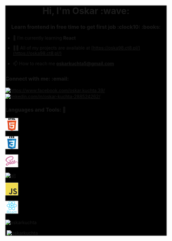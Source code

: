 <div style="background-color: black">
<h1 align="center">Hi, I'm Oskar :wave:</h1>
<h3 align="center">Learn frontend in free time to get first job :clock10: :books:</h3>

- 🌱 I’m currently learning **React**

- 👨‍💻 All of my projects are available at [https://oska98.ct8.pl/](https://oska98.ct8.pl/)

- 📫 How to reach me **oskarkuchta5@gmail.com**

<h3 align="left">Connect with me: :email:</h3>
<p align="left">
<a href="https://fb.com/https://www.facebook.com/oskar.kuchta.39/" target="blank"><img align="center" src="https://raw.githubusercontent.com/rahuldkjain/github-profile-readme-generator/master/src/images/icons/Social/facebook.svg" alt="https://www.facebook.com/oskar.kuchta.39/" height="30" width="40" /></a>
<a href="https://linkedin.com/in/linkedin.com/in/oskar-kuchta-288524262/" target="blank"><img align="center" src="https://raw.githubusercontent.com/rahuldkjain/github-profile-readme-generator/master/src/images/icons/Social/linked-in-alt.svg" alt="linkedin.com/in/oskar-kuchta-288524262/" height="30" width="40" /></a>
</p>

<h3 align="left">Languages and Tools: 🧰</h3>
<p align="left">
<a href="https://www.w3.org/html/" target="_blank" rel="noreferrer"> <img src="https://raw.githubusercontent.com/devicons/devicon/master/icons/html5/html5-original-wordmark.svg" alt="html5" width="40" height="40"/> </a> </p>
<p align="left">
<a href="https://www.w3schools.com/css/" target="_blank" rel="noreferrer"> <img src="https://raw.githubusercontent.com/devicons/devicon/master/icons/css3/css3-original-wordmark.svg" alt="css3" width="40" height="40"/> </a> </p>
<p align="left">
<a href="https://sass-lang.com" target="_blank" rel="noreferrer"> <img src="https://raw.githubusercontent.com/devicons/devicon/master/icons/sass/sass-original.svg" alt="sass" width="40" height="40"/> </a> </p>
<p align="left">
<a href="https://git-scm.com/" target="_blank" rel="noreferrer"> <img src="https://www.vectorlogo.zone/logos/git-scm/git-scm-icon.svg" alt="git" width="40" height="40"/> </a> </p>
<p align="left">
<a href="https://developer.mozilla.org/en-US/docs/Web/JavaScript" target="_blank" rel="noreferrer"> <img src="https://raw.githubusercontent.com/devicons/devicon/master/icons/javascript/javascript-original.svg" alt="javascript" width="40" height="40"/> </a></p>
<p align="left">
<a href="https://reactjs.org/" target="_blank" rel="noreferrer"> <img src="https://raw.githubusercontent.com/devicons/devicon/master/icons/react/react-original-wordmark.svg" alt="react" width="40" height="40"/> </a> </p>

<p><img align="center" src="https://github-readme-stats.vercel.app/api/top-langs?username=oskarkuchta&show_icons=true&locale=en&layout=compact" alt="oskarkuchta" /></p>

<p>&nbsp;<img align="center" src="https://github-readme-stats.vercel.app/api?username=oskarkuchta&show_icons=true&locale=en" alt="oskarkuchta" /></p>
</div>
